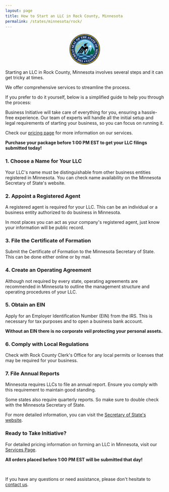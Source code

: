 ```yaml
---
layout: page
title: How to Start an LLC in Rock County, Minnesota
permalink: /states/minnesota/rock/
---
```


<a href="{{ site.data.resources.state_sos_websites.minnesota }}" target="_blank">
    <img src="/images/state-seals/minnesota-seal.png" alt="Minnesota State Seal" style="display: block; margin: 10px auto; width: 100px;">
</a>

<p>Starting an LLC in Rock County, Minnesota involves several steps and it can get tricky at times.</p>

<p>We offer comprehensive services to streamline the process.</p>

<p>If you prefer to do it yourself, below is a simplified guide to help you through the process:</p>

<p>Business Initiative will take care of everything for you, ensuring a hassle-free experience. Our team of experts will handle all the initial setup and legal requirements of starting your business, so you can focus on running it.</p>

<p>Check our <a href="/services/">pricing page</a> for more information on our services.</p>
<p><b>Purchase your package before 1:00 PM EST to get your LLC filings submitted today!</b></p>

<h3>1. Choose a Name for Your LLC</h3>
<p>Your LLC's name must be distinguishable from other business entities registered in Minnesota. You can check name availability on the Minnesota Secretary of State's website.</p>

<h3>2. Appoint a Registered Agent</h3>
<p>A registered agent is required for your LLC. This can be an individual or a business entity authorized to do business in Minnesota.</p>

<p>In most places you can act as your company's registered agent, just know your information will be public record.<p>

<h3>3. File the Certificate of Formation</h3>
<p>Submit the Certificate of Formation to the Minnesota Secretary of State. This can be done either online or by mail.</p>

<h3>4. Create an Operating Agreement</h3>
<p>Although not required by every state, operating agreements are recommended in Minnesota to outline the management structure and operating procedures of your LLC.</p>

<h3>5. Obtain an EIN</h3>
<p>Apply for an Employer Identification Number (EIN) from the IRS. This is necessary for tax purposes and to open a business bank account.</p>

<p><b>Without an EIN there is no corporate veil protecting your personal assets.</b></p>

<h3>6. Comply with Local Regulations</h3>
<p>Check with Rock County Clerk's Office for any local permits or licenses that may be required for your business.</p>

<h3>7. File Annual Reports</h3>
<p>Minnesota requires LLCs to file an annual report. Ensure you comply with this requirement to maintain good standing.</p>

<p>Some states also require quarterly reports. So make sure to double check with the Minnesota Secretary of State.</p>

<p>For more detailed information, you can visit the <a href="{{ site.data.resources.state_sos_websites.minnesota }}" target="_blank">Secretary of State's website</a>.</p>

<h3>Ready to Take Initiative?</h3>
<p>For detailed pricing information on forming an LLC in Minnesota, visit our <a href="/services/">Services Page</a>.</p>
<p><b>All orders placed before 1:00 PM EST will be submitted that day!</b></p>
<br>
<p>If you have any questions or need assistance, please don't hesitate to <a href="https://www.businessinitiative.org/contact/" target="_blank">contact us</a>.</p>
